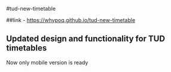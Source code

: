 #tud-new-timetable

##link - https://whypoq.github.io/tud-new-timetable

## Updated design and functionality for TUD timetables

Now only mobile version is ready
